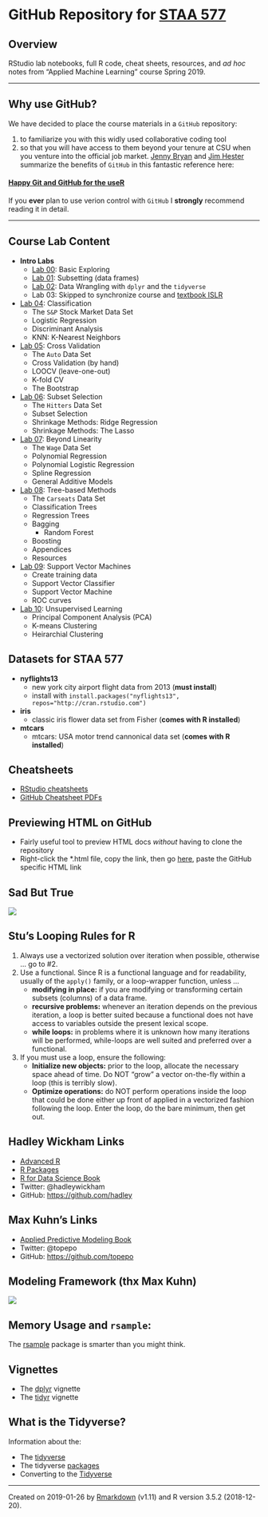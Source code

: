 
<!-- README.md is generated from README.Rmd. Please edit that file -->

# GitHub Repository for [STAA 577](https://stufield.github.io/git-STAA-577)

## Overview

RStudio lab notebooks, full R code, cheat sheets, resources, and *ad
hoc* notes from “Applied Machine Learning” course Spring 2019.

-----

## Why use GitHub?

We have decided to place the course materials in a `GitHub` repository:

1.  to familiarize you with this widly used collaborative coding tool
2.  so that you will have access to them beyond your tenure at CSU when
    you venture into the official job market. [Jenny
    Bryan](https://github.com/jennybc) and [Jim
    Hester](https://github.com/jimhester) summarize the benefits of
    `GitHub` in this fantastic reference
here:

#### [Happy Git and GitHub for the useR](https://happygitwithr.com/index.html)

If you **ever** plan to use verion control with `GitHub` I **strongly**
recommend reading it in detail.

-----

## Course Lab Content

  - **Intro
        Labs**
      - [Lab 00](https://github.com/stufield/git-STAA-577/tree/master/Labs/Lab00):
        Basic
        Exploring
      - [Lab 01](https://github.com/stufield/git-STAA-577/tree/master/Labs/Lab01):
        Subsetting (data
        frames)
      - [Lab 02](https://github.com/stufield/git-STAA-577/tree/master/Labs/Lab02):
        Data Wrangling with `dplyr` and the `tidyverse`
      - Lab 03: Skipped to synchronize course and [textbook
        ISLR](https://www-bcf.usc.edu/~gareth/ISL/)
  - [Lab 04](https://github.com/stufield/git-STAA-577/tree/master/Labs/Lab04):
    Classification
      - The `S&P` Stock Market Data Set
      - Logistic Regression
      - Discriminant Analysis
      - KNN: K-Nearest
    Neighbors
  - [Lab 05](https://github.com/stufield/git-STAA-577/tree/master/Labs/Lab05):
    Cross Validation
      - The `Auto` Data Set
      - Cross Validation (by hand)
      - LOOCV (leave-one-out)
      - K-fold CV
      - The
    Bootstrap
  - [Lab 06](https://github.com/stufield/git-STAA-577/tree/master/Labs/Lab06):
    Subset Selection
      - The `Hitters` Data Set
      - Subset Selection
      - Shrinkage Methods: Ridge Regression
      - Shrinkage Methods: The
    Lasso
  - [Lab 07](https://github.com/stufield/git-STAA-577/tree/master/Labs/Lab07):
    Beyond Linearity
      - The `Wage` Data Set
      - Polynomial Regression
      - Polynomial Logistic Regression
      - Spline Regression
      - General Additive
    Models
  - [Lab 08](https://github.com/stufield/git-STAA-577/tree/master/Labs/Lab08):
    Tree-based Methods
      - The `Carseats` Data Set
      - Classification Trees
      - Regression Trees
      - Bagging
          - Random
    Forest
      - Boosting
      - Appendices
      - Resources
  - [Lab 09](https://github.com/stufield/git-STAA-577/tree/master/Labs/Lab09):
    Support Vector Machines
      - Create training data
      - Support Vector Classifier
      - Support Vector Machine
      - ROC
    curves
  - [Lab 10](https://github.com/stufield/git-STAA-577/tree/master/Labs/Lab10):
    Unsupervised Learning
      - Principal Component Analysis (PCA)
      - K-means Clustering
      - Heirarchial Clustering

## Datasets for STAA 577

  - **nyflights13**
      - new york city airport flight data from 2013 (**must install**)
      - install with `install.packages("nyflights13",
        repos="http://cran.rstudio.com")`
  - **iris**
      - classic iris flower data set from Fisher (**comes with R
        installed**)
  - **mtcars**
      - mtcars: USA motor trend cannonical data set (**comes with R
        installed**)

## Cheatsheets

  - [RStudio
    cheatsheets](https://www.rstudio.com/resources/cheatsheets/)
  - [GitHub Cheatsheet PDFs](https://github.com/rstudio/cheatsheets)

## Previewing HTML on GitHub

  - Fairly useful tool to preview HTML docs *without* having to clone
    the repository
  - Right-click the \*.html file, copy the link, then go
    [here](https://htmlpreview.github.io/), paste the GitHub specific
    HTML
link

## Sad But True

![](https://user-images.githubusercontent.com/25203086/39396951-8a8d2052-4ab4-11e8-8fe9-38aa67591ef1.jpg)

## Stu’s Looping Rules for R

1.  Always use a vectorized solution over iteration when possible,
    otherwise … go to \#2.
2.  Use a functional. Since R is a functional language and for
    readability, usually of the `apply()` family, or a loop-wrapper
    function, unless …
      - **modifying in place:** if you are modifying or transforming
        certain subsets (columns) of a data frame.
      - **recursive problems:** whenever an iteration depends on the
        previous iteration, a loop is better suited because a functional
        does not have access to variables outside the present lexical
        scope.
      - **while loops:** in problems where it is unknown how many
        iterations will be performed, while-loops are well suited and
        preferred over a functional.
3.  If you must use a loop, ensure the following:
      - **Initialize new objects:** prior to the loop, allocate the
        necessary space ahead of time. Do NOT “grow” a vector on-the-fly
        within a loop (this is terribly slow).
      - **Optimize operations:** do NOT perform operations inside the
        loop that could be done either up front of applied in a
        vectorized fashion following the loop. Enter the loop, do the
        bare minimum, then get out.

## Hadley Wickham Links

  - [Advanced R](http://adv-r.had.co.nz)
  - [R Packages](r-pkgs.had.co.nz/)
  - [R for Data Science Book](http://r4ds.had.co.nz/)
  - Twitter: @hadleywickham
  - GitHub: <https://github.com/hadley>

## Max Kuhn’s Links

  - [Applied Predictive Modeling
    Book](http://appliedpredictivemodeling.com)
  - Twitter: @topepo
  - GitHub:
<https://github.com/topepo>

## Modeling Framework (thx Max Kuhn)

![](https://user-images.githubusercontent.com/25203086/38456246-cbb2f6f4-3a3f-11e8-8b2e-135b62a07cc0.png)

## Memory Usage and `rsample`:

The [rsample](https://topepo.github.io/rsample/) package is smarter than
you might think.

## Vignettes

  - The
    [dplyr](https://cran.r-project.org/web/packages/dplyr/vignettes/dplyr.html)
    vignette
  - The
    [tidyr](http://cran.r-project.org/web/packages/tidyr/vignettes/tidy-data.html)
    vignette

## What is the Tidyverse?

Information about the:

  - The [tidyverse](https://www.tidyverse.org/)
  - The tidyverse [packages](https://www.tidyverse.org/packages/)
  - Converting to the
    [Tidyverse](http://www.significantdigits.org/2017/10/switching-from-base-r-to-tidyverse/)

-----

Created on 2019-01-26 by
[Rmarkdown](https://github.com/rstudio/rmarkdown) (v1.11) and R version
3.5.2 (2018-12-20).
